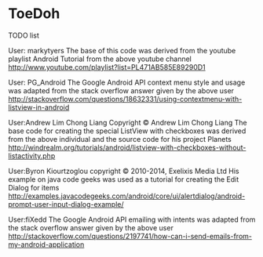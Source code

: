 ToeDoh
======

TODO list

User: markytyers
The base of this code was derived from the youtube playlist Android Tutorial from the above youtube channel
http://www.youtube.com/playlist?list=PL471AB585E89290D1

User: PG_Android
The Google Android API context menu style and usage was adapted from the stack overflow answer given by the above user
http://stackoverflow.com/questions/18632331/using-contextmenu-with-listview-in-android

User:Andrew Lim Chong Liang 
Copyright © Andrew Lim Chong Liang
The base code for creating the special ListView with checkboxes was derived from the above individual and the source code for his project Planets
http://windrealm.org/tutorials/android/listview-with-checkboxes-without-listactivity.php

User:Byron Kiourtzoglou
copyright © 2010-2014, Exelixis Media Ltd
His example on java code geeks was used as a tutorial for creating the Edit Dialog for items
http://examples.javacodegeeks.com/android/core/ui/alertdialog/android-prompt-user-input-dialog-example/

User:fiXedd
The Google Android API emailing with intents was adapted from the stack overflow answer given by the above user
http://stackoverflow.com/questions/2197741/how-can-i-send-emails-from-my-android-application
